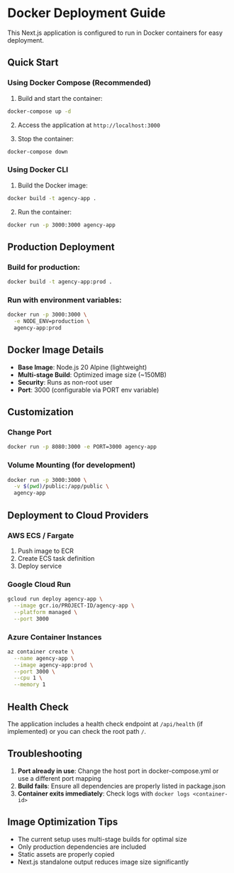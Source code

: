 # Docker Deployment Guide

This Next.js application is configured to run in Docker containers for easy deployment.

## Quick Start

### Using Docker Compose (Recommended)

1. Build and start the container:
```bash
docker-compose up -d
```

2. Access the application at `http://localhost:3000`

3. Stop the container:
```bash
docker-compose down
```

### Using Docker CLI

1. Build the Docker image:
```bash
docker build -t agency-app .
```

2. Run the container:
```bash
docker run -p 3000:3000 agency-app
```

## Production Deployment

### Build for production:
```bash
docker build -t agency-app:prod .
```

### Run with environment variables:
```bash
docker run -p 3000:3000 \
  -e NODE_ENV=production \
  agency-app:prod
```

## Docker Image Details

- **Base Image**: Node.js 20 Alpine (lightweight)
- **Multi-stage Build**: Optimized image size (~150MB)
- **Security**: Runs as non-root user
- **Port**: 3000 (configurable via PORT env variable)

## Customization

### Change Port
```bash
docker run -p 8080:3000 -e PORT=3000 agency-app
```

### Volume Mounting (for development)
```bash
docker run -p 3000:3000 \
  -v $(pwd)/public:/app/public \
  agency-app
```

## Deployment to Cloud Providers

### AWS ECS / Fargate
1. Push image to ECR
2. Create ECS task definition
3. Deploy service

### Google Cloud Run
```bash
gcloud run deploy agency-app \
  --image gcr.io/PROJECT-ID/agency-app \
  --platform managed \
  --port 3000
```

### Azure Container Instances
```bash
az container create \
  --name agency-app \
  --image agency-app:prod \
  --port 3000 \
  --cpu 1 \
  --memory 1
```

## Health Check

The application includes a health check endpoint at `/api/health` (if implemented) or you can check the root path `/`.

## Troubleshooting

1. **Port already in use**: Change the host port in docker-compose.yml or use a different port mapping
2. **Build fails**: Ensure all dependencies are properly listed in package.json
3. **Container exits immediately**: Check logs with `docker logs <container-id>`

## Image Optimization Tips

- The current setup uses multi-stage builds for optimal size
- Only production dependencies are included
- Static assets are properly copied
- Next.js standalone output reduces image size significantly